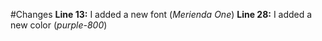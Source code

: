 #Changes
**Line 13:** I added a new font (_Merienda One_)
**Line 28:** I added a new color (_purple-800_)
